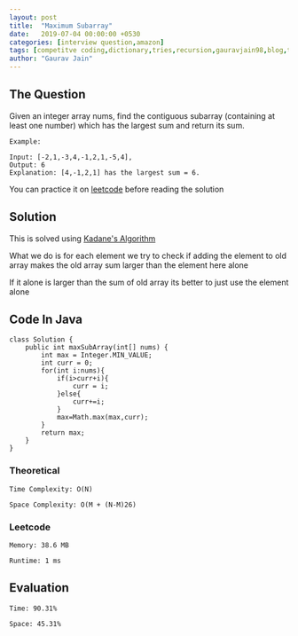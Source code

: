 ```yaml
---
layout: post
title:  "Maximum Subarray"
date:   2019-07-04 00:00:00 +0530
categories: [interview question,amazon]
tags: [competitve coding,dictionary,tries,recursion,gauravjain98,blog,training,string,leetcode,hackerrank,hackerearth,american express]
author: "Gaurav Jain"
---
```


## The Question
    
Given an integer array nums, find the contiguous subarray (containing at least one number) which has the largest sum and return its sum.

```
Example:

Input: [-2,1,-3,4,-1,2,1,-5,4],
Output: 6
Explanation: [4,-1,2,1] has the largest sum = 6.
```

You can practice it on [leetcode](https://leetcode.com/problems/maximum-subarray/) before reading the solution

## Solution

This is solved using [Kadane's Algorithm](https://hackernoon.com/kadanes-algorithm-explained-50316f4fd8a6?gi=fb66dadacf02)

What we do is for each element we try to check if adding the element to old array makes the old array sum larger than the element here alone

If it alone is larger than the sum of old array its better to just use the element alone

## Code In Java
```
class Solution {
    public int maxSubArray(int[] nums) {
        int max = Integer.MIN_VALUE;
        int curr = 0;
        for(int i:nums){
            if(i>curr+i){
                curr = i;
            }else{
                curr+=i;
            }
            max=Math.max(max,curr);
        }
        return max;
    }
}
```

### Theoretical

    Time Complexity: O(N)

    Space Complexity: O(M + (N-M)26)

### Leetcode

    Memory: 38.6 MB

    Runtime: 1 ms

## Evaluation

    Time: 90.31%
    
    Space: 45.31%